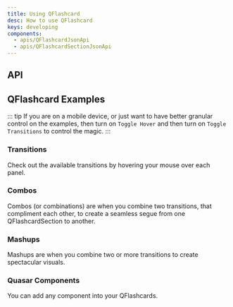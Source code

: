 ```yaml
---
title: Using QFlashcard
desc: How to use QFlashcard
keys: developing
components:
  - apis/QFlashcardJsonApi
  - apis/QFlashcardSectionJsonApi
---
```

## API
<q-flashcard-json-api />
<q-flashcard-section-json-api />

## QFlashcard Examples

::: tip
If you are on a mobile device, or just want to have better granular control on the examples, then turn on `Toggle Hover` and then turn on `Toggle Transitions` to control the magic.
:::

### Transitions

Check out the available transitions by hovering your mouse over each panel.

<example-viewer
title="Nudge"
file="Nudge"
codepen-title="QFlashcard"
/>

<example-viewer
title="Fade"
file="Fade"
codepen-title="QFlashcard"
/>

<example-viewer
title="Zoom"
file="Zoom"
codepen-title="QFlashcard"
/>

<example-viewer
title="Spin"
file="Spin"
codepen-title="QFlashcard"
/>

<example-viewer
title="Roll (left/right)"
file="RollLeftRight"
codepen-title="QFlashcard"
/>

<example-viewer
title="Roll (up/down)"
file="RollUpDown"
codepen-title="QFlashcard"
/>

<example-viewer
title="Slide (left/right)"
file="SlideLeftRight"
codepen-title="QFlashcard"
/>

<example-viewer
title="Slide (up/down)"
file="SlideUpDown"
codepen-title="QFlashcard"
/>

<example-viewer
title="Flip (left/right)"
file="FlipLeftRight"
codepen-title="QFlashcard"
/>

<example-viewer
title="Flip (up/down)"
file="FlipUpDown"
codepen-title="QFlashcard"
/>

<example-viewer
title="Shake"
file="Shake"
codepen-title="QFlashcard"
/>

### Combos

Combos (or combinations) are when you combine two transitions, that compliment each other, to create a seamless segue from one QFlashcardSection to another.

<example-viewer
title="Demo1"
file="Demo1"
codepen-title="QFlashcard"
/>

<example-viewer
title="Demo2"
file="Demo2"
codepen-title="QFlashcard"
/>

<example-viewer
title="Demo3"
file="Demo3"
codepen-title="QFlashcard"
/>

<example-viewer
title="Demo4"
file="Demo4"
codepen-title="QFlashcard"
/>

<example-viewer
title="Demo5"
file="Demo5"
codepen-title="QFlashcard"
/>

<example-viewer
title="Demo6"
file="Demo6"
codepen-title="QFlashcard"
/>

<example-viewer
title="Demo7"
file="Demo7"
codepen-title="QFlashcard"
/>


### Mashups

Mashups are when you combine two or more transitions to create spectacular visuals.

<example-viewer
title="Mashup1"
file="Mashup1"
codepen-title="QFlashcard"
/>

<example-viewer
title="Mashup2"
file="Mashup2"
codepen-title="QFlashcard"
/>

### Quasar Components

You can add any component into your QFlashcards.

<example-viewer
title="Component1"
file="Component1"
codepen-title="QFlashcard"
/>

<example-viewer
title="Component2"
file="Component2"
codepen-title="QFlashcard"
/>



